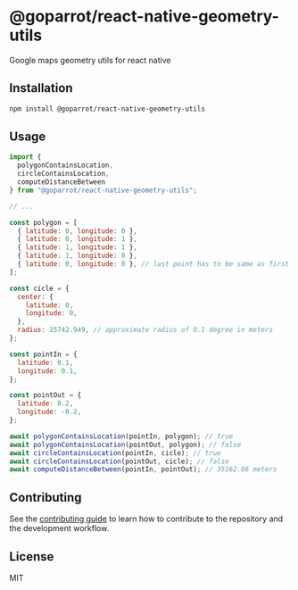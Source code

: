 # @goparrot/react-native-geometry-utils

Google maps geometry utils for react native

## Installation

```sh
npm install @goparrot/react-native-geometry-utils
```

## Usage

```js
import {
  polygonContainsLocation,
  circleContainsLocation,
  computeDistanceBetween
} from "@goparrot/react-native-geometry-utils";

// ...

const polygon = [
  { latitude: 0, longitude: 0 },
  { latitude: 0, longitude: 1 },
  { latitude: 1, longitude: 1 },
  { latitude: 1, longitude: 0 },
  { latitude: 0, longitude: 0 }, // last point has to be same as first point
];

const cicle = {
  center: {
    latitude: 0,
    longitude: 0,
  },
  radius: 15742.949, // approximate radius of 0.1 degree in meters
};

const pointIn = {
  latitude: 0.1,
  longitude: 0.1,
};

const pointOut = {
  latitude: 0.2,
  longitude: -0.2,
};

await polygonContainsLocation(pointIn, polygon); // true
await polygonContainsLocation(pointOut, polygon); // false
await circleContainsLocation(pointIn, cicle); // true
await circleContainsLocation(pointOut, cicle); // false
await computeDistanceBetween(pointIn, pointOut); // 35162.86 meters
```

## Contributing

See the [contributing guide](CONTRIBUTING.md) to learn how to contribute to the repository and the development workflow.

## License

MIT
